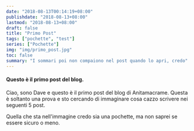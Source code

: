 ```yaml
---
date: "2018-08-13T00:14:19+08:00"
publishdate: "2018-08-13+08:00"
lastmod: "2018-08-13+08:00"
draft: false
title: "Primo Post"
tags: ["pochette", "test"]
series: ["Pochette"]
img: "img/primo_post.jpg"
toc: false
summary: "I sommari poi non compaiono nel post quando lo apri, credo"
---
```


<h4>Questo è il primo post del blog.</h4>

Ciao, sono Dave e questo è il primo post del blog di Anitamacrame.
Questa è soltanto una prova e sto cercando di immaginare cosa cazzo scrivere nei seguenti 5 post.

Quella che sta nell'immagine credo sia una pochette, ma non saprei se essere sicuro o meno.